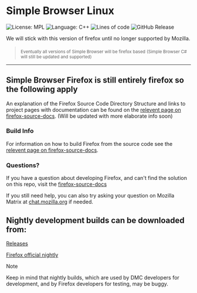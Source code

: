 # Simple Browser Linux

![License: MPL](https://img.shields.io/badge/license-MPL-orange)
![Language: C++](https://img.shields.io/badge/language-c%2B%2B-hotpink)
![Lines of code](https://img.shields.io/badge/total_lines-25M%2B-lightgrey)
![GitHub Release](https://img.shields.io/github/v/release/Daniel-McGuire-Corporation/SimpleBrowser-Fire?include_prereleases&sort=semver)

We will stick with this version of firefox until no longer supported by Mozilla.
> <sub>Eventually all versions of Simple Browser will be firefox based</sub>
> <sub>(Simple Browser C# will still be updated and supported)</sub>


-------------------------------
## Simple Browser Firefox is still entirely firefox so the following apply

An explanation of the Firefox Source Code Directory Structure and links to
project pages with documentation can be found on the [relevent page on firefox-source-docs](https://firefox-source-docs.mozilla.org/contributing/directory_structure.html). (Will be updated with more elaborate info soon) 

### Build Info
For information on how to build Firefox from the source code see the [relevent page on firefox-source-docs](https://firefox-source-docs.mozilla.org/contributing/contribution_quickref.html).

### Questions?

If you have a question about developing Firefox, and can't find the solution on this repo, visit the [firefox-source-docs](https://firefox-source-docs.mozilla.org/)


If you still need help, you can also try asking your question on Mozilla Matrix at [chat.mozilla.org](https://chat.mozilla.org/#/room/#introduction:mozilla.org) if needed.


## Nightly development builds can be downloaded from:

 [Releases](https://github.com/Daniel-McGuire-Corporation/SimpleBrowser-Fire/releases)

[Firefox official nightly](https://www.mozilla.org/firefox/channel/desktop/#nightly)
> [!NOTE]
> Keep in mind that nightly builds, which are used by DMC developers for development, and by Firefox developers for
> testing, may be buggy.
